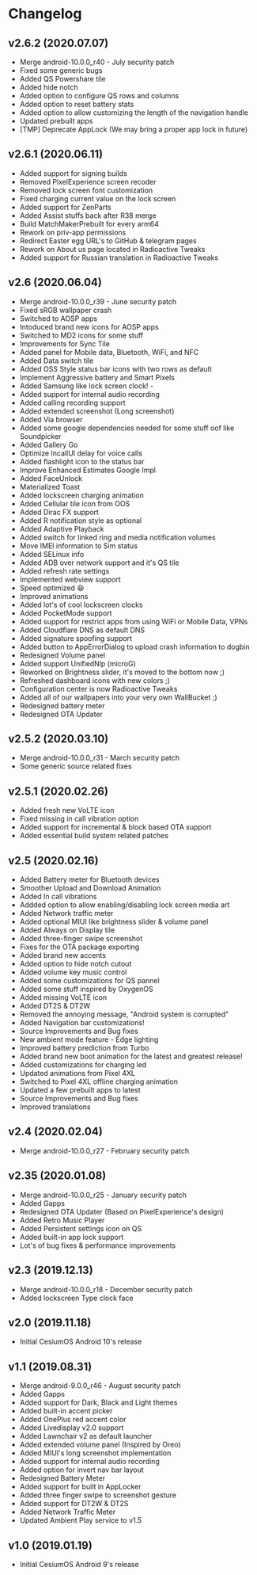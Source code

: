 # Changelog

## v2.6.2 (2020.07.07)
- Merge android-10.0.0_r40 - July security patch
- Fixed some generic bugs
- Added QS Powershare tile
- Added hide notch
- Added option to configure QS rows and columns
- Added option to reset battery stats
- Added option to allow customizing the length of the navigation handle
- Updated prebuilt apps
- [TMP] Deprecate AppLock (We may bring a proper app lock in future)

## v2.6.1 (2020.06.11)
- Added support for signing builds
- Removed PixelExperience screen recoder
- Removed lock screen font customization
- Fixed charging current value on the lock screen
- Added support for ZenParts
- Added Assist stuffs back after R38 merge
- Build MatchMakerPrebuilt for every arm64
- Rework on priv-app permissions
- Redirect Easter egg URL's to GitHub & telegram pages
- Rework on About us page located in Radioactive Tweaks
- Added support for Russian translation in Radioactive Tweaks

## v2.6 (2020.06.04)
- Merge android-10.0.0_r39 - June security patch
- Fixed sRGB wallpaper crash
- Switched to AOSP apps
- Intoduced brand new icons for AOSP apps
- Switched to MD2 icons for some stuff
- Improvements for Sync Tile
- Added panel for Mobile data, Bluetooth, WiFi, and NFC
- Added Data switch tile
- Added OSS Style status bar icons with two rows as default
- Implement Aggressive battery and Smart Pixels 
- Added Samsung like lock screen clock! -
- Added support for internal audio recording 
- Added calling recording support
- Added extended screenshot (Long screenshot)
- Added Via browser
- Added some google dependencies needed for some stuff oof like Soundpicker
- Added Gallery Go
- Optimize IncallUI delay for voice calls 
- Added flashlight icon to the status bar
- Improve Enhanced Estimates Google Impl
- Added FaceUnlock 
- Materialized Toast 
- Added lockscreen charging animation
- Added Cellular tile icon from OOS
- Added Dirac FX support
- Added R notification style as optional 
- Added Adaptive Playback 
- Added switch for linked ring and media notification volumes 
- Move IMEI information to Sim status 
- Added SELinux info
- Added ADB over network support and it's QS tile
- Added refresh rate settings 
- Implemented webview support 
- Speed optimized 😆 
- Improved animations 
- Added lot's of cool lockscreen clocks 
- Added PocketMode support
- Added support for restrict apps from using WiFi or Mobile Data, VPNs
- Added Cloudflare DNS as default DNS
- Added signature spoofing support 
- Added button to AppErrorDialog to upload crash information to dogbin
- Redesigned Volume panel 
- Added support UnifiedNlp (microG) 
- Reworked on Brightness slider, it's moved to the bottom now ;) 
- Refreshed dashboard icons with new colors ;) 
- Configuration center is now Radioactive Tweaks 
- Added all of our wallpapers into your very own WallBucket ;)
- Redesigned battery meter
- Redesigned OTA Updater 

## v2.5.2 (2020.03.10)
- Merge android-10.0.0_r31 - March security patch
- Some generic source related fixes

## v2.5.1 (2020.02.26)
- Added fresh new VoLTE icon
- Fixed missing in call vibration option
- Added support for incremental & block based OTA support
- Added essential build system related patches

## v2.5 (2020.02.16)
- Added Battery meter for Bluetooth devices
- Smoother Upload and Download Animation
- Added In call vibrations
- Addded option to allow enabling/disabling lock screen media art
- Added Network traffic meter
- Added optional MIUI like brightness slider & volume panel
- Added Always on Display tile
- Added three-finger swipe screenshot
- Fixes for the OTA package exporting
- Added brand new accents
- Added option to hide notch cutout
- Added volume key music control
- Added some customizations for QS pannel
- Added some stuff inspired by OxygenOS
- Added missing VoLTE icon
- Added DT2S & DT2W
- Removed the annoying message, "Android system is corrupted"
- Added Navigation bar customizations!
- Source Improvements and Bug fixes
- New ambient mode feature - Edge lighting
- Improved battery prediction from Turbo 
- Added brand new boot animation for the latest and greatest release!
- Added customizations for charging led
- Updated animations from Pixel 4XL
- Switched to Pixel 4XL offline charging animation
- Updated a few prebuilt apps to latest
- Source Improvements and Bug fixes
- Improved translations

## v2.4 (2020.02.04)
- Merge android-10.0.0_r27 - February security patch

## v2.35 (2020.01.08)
- Merge android-10.0.0_r25 - January security patch
- Added Gapps
- Redesigned OTA Updater (Based on PixelExperience's design)
- Added Retro Music Player
- Added Persistent settings icon on QS
- Added built-in app lock support
- Lot's of bug fixes & performance improvements

## v2.3 (2019.12.13)
- Merge android-10.0.0_r18 - December security patch
- Added lockscreen Type clock face

## v2.0 (2019.11.18)
- Initial CesiumOS Android 10's release

## v1.1 (2019.08.31)
- Merge android-9.0.0_r46 - August security patch
- Added Gapps
- Added support for Dark, Black and Light themes
- Added built-in accent picker
- Added OnePlus red accent color
- Added Livedisplay v2.0 support
- Added Lawnchair v2 as default launcher
- Added extended volume panel (Inspired by Oreo)
- Added MIUI's long screenshot implementation
- Added support for internal audio recording
- Added option for invert nav bar layout
- Redesigned Battery Meter
- Added support for built in AppLocker
- Added three finger swipe to screenshot gesture
- Added support for DT2W & DT2S
- Added Network Traffic Meter
- Updated Ambient Play service to v1.5

## v1.0 (2019.01.19)
- Initial CesiumOS Android 9's release
